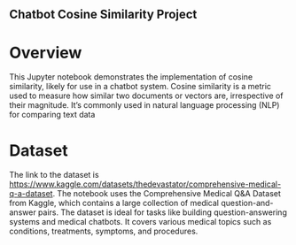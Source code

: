 ## Chatbot Cosine Similarity Project
# Overview
This Jupyter notebook demonstrates the implementation of cosine similarity, likely for use in a chatbot system. Cosine similarity is a metric used to measure how similar two documents or vectors are, irrespective of their magnitude. It’s commonly used in natural language processing (NLP) for comparing text data

# Dataset
The link to the dataset is https://www.kaggle.com/datasets/thedevastator/comprehensive-medical-q-a-dataset.
The notebook uses the Comprehensive Medical Q&A Dataset from Kaggle, which contains a large collection of medical question-and-answer pairs. The dataset is ideal for tasks like building question-answering systems and medical chatbots. It covers various medical topics such as conditions, treatments, symptoms, and procedures.
